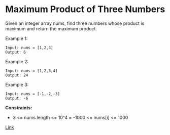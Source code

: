 # Maximum Product of Three Numbers
Given an integer array nums, find three numbers whose product is maximum and return the maximum product.

Example 1:

```
Input: nums = [1,2,3]
Output: 6
```

Example 2:

```
Input: nums = [1,2,3,4]
Output: 24
```

Example 3:

```
Input: nums = [-1,-2,-3]
Output: -6
```

**Constraints:**
- 3 <= nums.length <= 10^4
= -1000 <= nums[i] <= 1000

[Link](https://leetcode.com/problems/maximum-product-of-three-numbers/)
